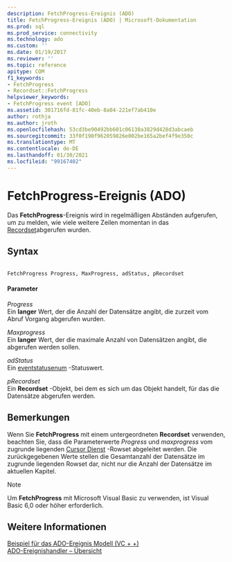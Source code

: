 ```yaml
---
description: FetchProgress-Ereignis (ADO)
title: FetchProgress-Ereignis (ADO) | Microsoft-Dokumentation
ms.prod: sql
ms.prod_service: connectivity
ms.technology: ado
ms.custom: ''
ms.date: 01/19/2017
ms.reviewer: ''
ms.topic: reference
apitype: COM
f1_keywords:
- FetchProgress
- Recordset::FetchProgress
helpviewer_keywords:
- FetchProgress event [ADO]
ms.assetid: 301716fd-81fc-40eb-8a04-221ef7ab410e
author: rothja
ms.author: jroth
ms.openlocfilehash: 53cd3be90492bb601c06138a3829d428d3abcaeb
ms.sourcegitcommit: 33f0f190f962059826e002be165a2bef4f9e350c
ms.translationtype: MT
ms.contentlocale: de-DE
ms.lasthandoff: 01/30/2021
ms.locfileid: "99167402"
---
```

# <a name="fetchprogress-event-ado"></a>FetchProgress-Ereignis (ADO)
Das **FetchProgress**-Ereignis wird in regelmäßigen Abständen aufgerufen, um zu melden, wie viele weitere Zeilen momentan in das [Recordset](../../../ado/reference/ado-api/recordset-object-ado.md)abgerufen wurden.  
  
## <a name="syntax"></a>Syntax  
  
```  
  
FetchProgress Progress, MaxProgress, adStatus, pRecordset  
```  
  
#### <a name="parameters"></a>Parameter  
 *Progress*  
 Ein **langer** Wert, der die Anzahl der Datensätze angibt, die zurzeit vom Abruf Vorgang abgerufen wurden.  
  
 *Maxprogress*  
 Ein **langer** Wert, der die maximale Anzahl von Datensätzen angibt, die abgerufen werden sollen.  
  
 *adStatus*  
 Ein [eventstatusenum](../../../ado/reference/ado-api/eventstatusenum.md) -Statuswert.  
  
 *pRecordset*  
 Ein **Recordset** -Objekt, bei dem es sich um das Objekt handelt, für das die Datensätze abgerufen werden.  
  
## <a name="remarks"></a>Bemerkungen  
 Wenn Sie **FetchProgress** mit einem untergeordneten **Recordset** verwenden, beachten Sie, dass die Parameterwerte *Progress* und *maxprogress* vom zugrunde liegenden [Cursor Dienst](../../../ado/guide/appendixes/microsoft-cursor-service-for-ole-db-ado-service-component.md) -Rowset abgeleitet werden. Die zurückgegebenen Werte stellen die Gesamtanzahl der Datensätze im zugrunde liegenden Rowset dar, nicht nur die Anzahl der Datensätze im aktuellen Kapitel.  
  
> [!NOTE]
>  Um **FetchProgress** mit Microsoft Visual Basic zu verwenden, ist Visual Basic 6,0 oder höher erforderlich.  
  
## <a name="see-also"></a>Weitere Informationen  
 [Beispiel für das ADO-Ereignis Modell (VC + +)](../../../ado/reference/ado-api/ado-events-model-example-vc.md)   
 [ADO-Ereignishandler – Übersicht](../../../ado/guide/data/ado-event-handler-summary.md)
